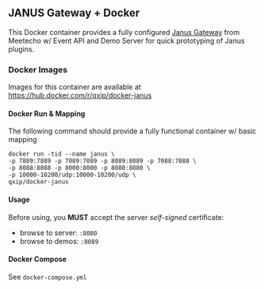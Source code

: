 ## JANUS Gateway + Docker
This Docker container provides a fully configured [Janus Gateway](https://github.com/meetecho/janus-gateway) from Meetecho w/ Event API and Demo Server for quick prototyping of Janus plugins.

### Docker Images
Images for this container are available at https://hub.docker.com/r/qxip/docker-janus

#### Docker Run & Mapping
The following command should provide a fully functional container w/ basic mapping
```
docker run -tid --name janus \
-p 7889:7889 -p 7089:7089 -p 8089:8089 -p 7088:7088 \
-p 8088:8088 -p 8000:8000 -p 8080:8080 \
-p 10000-10200/udp:10000-10200/udp \
qxip/docker-janus
```

#### Usage
Before using, you __MUST__ accept the server _self-signed_ certificate:
* browse to server: ```:8080```
* browse to demos: ```:8089```


#### Docker Compose
See ```docker-compose.yml```
